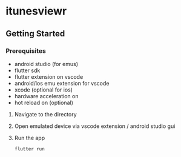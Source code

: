 # itunesviewr



## Getting Started

### Prerequisites

- android studio (for emus)
- flutter sdk
- flutter extension on vscode
- android/ios emu extension for vscode
- xcode (optional for ios)
- hardware acceleration on
- hot reload on (optional)

1. Navigate to the directory
   
2. Open emulated device via vscode extension / android studio gui
   
3. Run the app

   ```sh
   flutter run
   ```

